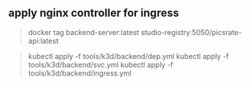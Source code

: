 ## apply nginx controller for ingress

> docker tag backend-server:latest studio-registry:5050/picsrate-api:latest

> kubectl apply -f tools/k3d/backend/dep.yml 
> kubectl apply -f tools/k3d/backend/svc.yml 
> kubectl apply -f tools/k3d/backend/ingress.yml 